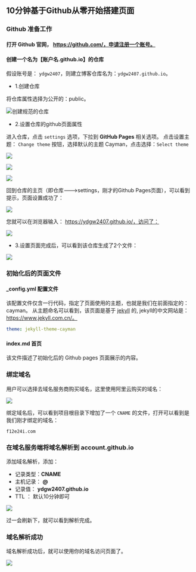 ## 10分钟基于Github从零开始搭建页面

### Github 准备工作

#### 打开 Github 官网， https://github.com/，申请注册一个账号。

#### 创建一个名为【账户名.github.io】的仓库

假设账号是： ```ydgw2407```，则建立博客仓库名为：```ydgw2407.github.io```。

- 1.创建仓库

将仓库属性选择为公开的：public。

![创建规范的仓库](github-pages/1-createRepo.png)

- 2.设置仓库的github页面属性

进入仓库，点击 ```settings``` 选项，下拉到 **GitHub Pages** 相关选项。
点击设置主题： ```Change theme``` 按钮，选择默认的主题 Cayman，点击选择：```Select theme```

![](github-pages/2-settings.png)

![](github-pages/3-pages.png)

![](github-pages/4-theme.png)


回到仓库的主页（即仓库--->settings，刚才的Github Pages页面），可以看到提示，页面设置成功了：

![](github-pages/4-success.png)


您就可以在浏览器输入： https://ydgw2407.github.io/，访问了：

![](github-pages/6-access.png)

- 3.设置页面完成后，可以看到该仓库生成了2个文件：

![](github-pages/7-files.png)

### 初始化后的页面文件

#### _config.yml 配置文件

该配置文件仅含一行代码，指定了页面使用的主题，也就是我们在前面指定的：cayman。
从主题命名可以看到，该页面是基于 [jekyll](https://jekyllrb.com/) 的, jekyll的中文网站是：https://www.jekyll.com.cn/。

```yaml
theme: jekyll-theme-cayman
```


#### index.md 首页

该文件描述了初始化后的 Github pages 页面展示的内容。


### 绑定域名

用户可以选择去域名服务商购买域名，这里使用阿里云购买的域名：

![](github-pages/8.png)

绑定域名后，可以看到项目根目录下增加了一个 ```CNAME``` 的文件，打开可以看到是我们刚才绑定的域名：

```
f12e24i.com
```

### 在域名服务端将域名解析到 account.github.io

添加域名解析，添加： 

- 记录类型：**CNAME**
- 主机记录： **@**
- 记录值： **ydgw2407.github.io**
- TTL ： 默认10分钟即可

![](github-pages/9.png)

过一会刷新下，就可以看到解析完成。

### 域名解析成功

域名解析成功后，就可以使用你的域名访问页面了。

![](github-pages/10.png)

